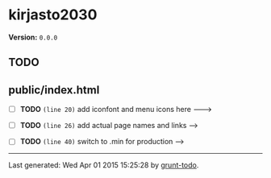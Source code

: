# kirjasto2030

**Version:** `0.0.0`

## TODO

## public/index.html

-  [ ] **TODO** `(line 20)`  add iconfont and menu icons here --->
-  [ ] **TODO** `(line 26)`  add actual page names and links -->
-  [ ] **TODO** `(line 40)`  switch to .min for production -->


* * *

Last generated: Wed Apr 01 2015 15:25:28 by [grunt-todo](https://github.com/leny/grunt-todo).
